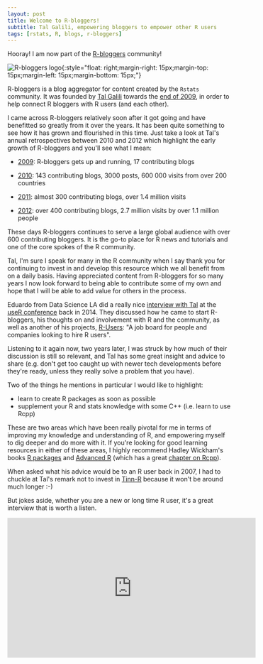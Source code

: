 ```yaml
---
layout: post
title: Welcome to R-bloggers!
subtitle: Tal Galili, empowering bloggers to empower other R users
tags: [rstats, R, blogs, r-bloggers]
---
```


Hooray! I am now part of the [R-bloggers](https://www.r-bloggers.com/) community!

![R-bloggers logo](https://jonmcalder.github.io/img/small-imgs/r-bloggers.png "R-bloggers Logo"){:style="float: right;margin-right: 15px;margin-top: 15px;margin-left: 15px;margin-bottom: 15px;"}

R-bloggers is a blog aggregator for content created by the `Rstats` community. 
It was founded by [Tal Galili](https://www.r-statistics.com/) towards the 
[end of 2009](https://www.r-statistics.com/2009/12/announcing-r-bloggers-com-a-new-r-news-site-for-bloggers-by-bloggers/), in order to help connect R bloggers with R users (and each 
other).

I came across R-bloggers relatively soon after it got going and have benefitted 
so greatly from it over the years. It has been quite something to see how it has 
grown and flourished in this time. Just take a look at Tal's annual 
retrospectives between 2010 and 2012 which highlight the early growth of 
R-bloggers and you'll see what I mean:

- [2009](https://www.r-statistics.com/2009/12/announcing-r-bloggers-com-a-new-r-news-site-for-bloggers-by-bloggers/): R-bloggers gets up and running, 17 contributing blogs

- [2010](https://www.r-statistics.com/2011/01/r-bloggers-in-2010-top-14-r-posts-site-statistics-and-invitation-for-sponsors/): 143 contributing blogs, 3000 posts, 600 000 visits from over 200 countries

- [2011](https://www.r-statistics.com/2012/01/top-20-r-posts-of-2011-and-some-r-bloggers-statistics/): almost 300 contributing blogs, over 1.4 million visits

- [2012](https://www.r-statistics.com/2013/01/100-most-read-r-posts-for-2012-stats-from-r-bloggers-big-data-visualization-data-manipulation-and-other-languages/): over 400 contributing blogs, 2.7 million visits by over 1.1 million people

These days R-bloggers continues to serve a large global audience with over 600 
contributing bloggers. It is the go-to place for R news and tutorials and one of 
the core spokes of the R community.

Tal, I'm sure I speak for many in the R community when I say thank you for 
continuing to invest in and develop this resource which we all benefit from on a 
daily basis. Having appreciated content from R-bloggers for so many years I now 
look forward to being able to contribute some of my own and hope that I will be 
able to add value for others in the process.

Eduardo from Data Science LA did a really nice [interview with Tal](http://datascience.la/a-conversation-with-tal-galili-at-user-2014/) at the
[useR conference](http://user2014.stat.ucla.edu/) back in 2014. They discussed 
how he came to start R-bloggers, his thoughts on and involvement with R and the 
community, as well as another of his projects, [R-Users](https://www.r-users.com/): 
"A job board for people and companies looking to hire R users".

Listening to it again now, two years later, I was struck by how much of their 
discussion is still so relevant, and Tal has some great insight and advice to 
share (e.g. don't get too caught up with newer tech developments 
before they're ready, unless they really solve a problem that you have).

Two of the things he mentions in particular I would like to highlight:

- learn to create R packages as soon as possible
- supplement your R and stats knowledge with some C++ (i.e. learn to use Rcpp)

These are two areas which have been really pivotal for me in terms of improving 
my knowledge and understanding of R, and empowering myself to dig deeper and do 
more with it. If you're looking for good learning resources in either of these 
areas, I highly recommend Hadley Wickham's books 
[R packages](http://r-pkgs.had.co.nz/) and [Advanced R](http://adv-r.had.co.nz/) 
(which has a great 
[chapter on Rcpp](http://adv-r.had.co.nz/Rcpp.html)).

When asked what his advice would be to an R user back in 2007, I had to chuckle 
at Tal's remark not to invest in [Tinn-R](http://nbcgib.uesc.br/lec/software/editores/tinn-r/en) 
because it won't be around much longer :-)

But jokes aside, whether you are a new or long time R user, it's a great 
interview that is worth a listen.

<iframe width="560" height="315" src="https://www.youtube.com/embed/S2kIM08QBtI" frameborder="0" allowfullscreen></iframe>